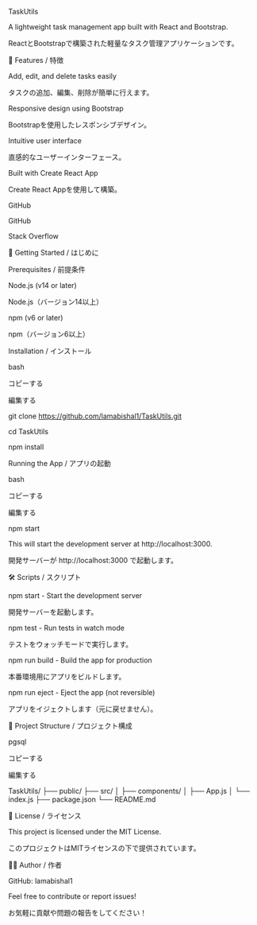 TaskUtils

A lightweight task management app built with React and Bootstrap.

ReactとBootstrapで構築された軽量なタスク管理アプリケーションです。


📝 Features / 特徴

Add, edit, and delete tasks easily

タスクの追加、編集、削除が簡単に行えます。


Responsive design using Bootstrap

Bootstrapを使用したレスポンシブデザイン。


Intuitive user interface

直感的なユーザーインターフェース。


Built with Create React App

Create React Appを使用して構築。

GitHub

GitHub

Stack Overflow


🚀 Getting Started / はじめに

Prerequisites / 前提条件

Node.js (v14 or later)

Node.js（バージョン14以上）


npm (v6 or later)

npm（バージョン6以上）


Installation / インストール

bash

コピーする

編集する

git clone https://github.com/lamabishal1/TaskUtils.git

cd TaskUtils

npm install

Running the App / アプリの起動

bash

コピーする

編集する

npm start

This will start the development server at http://localhost:3000.

開発サーバーが http://localhost:3000 で起動します。


🛠️ Scripts / スクリプト

npm start - Start the development server

開発サーバーを起動します。


npm test - Run tests in watch mode

テストをウォッチモードで実行します。


npm run build - Build the app for production

本番環境用にアプリをビルドします。


npm run eject - Eject the app (not reversible)

アプリをイジェクトします（元に戻せません）。


📁 Project Structure / プロジェクト構成

pgsql

コピーする

編集する


TaskUtils/
├── public/
├── src/
│   ├── components/
│   ├── App.js
│   └── index.js
├── package.json
└── README.md


📄 License / ライセンス

This project is licensed under the MIT License.

このプロジェクトはMITライセンスの下で提供されています。


🙋‍♂️ Author / 作者

GitHub: lamabishal1


Feel free to contribute or report issues!

お気軽に貢献や問題の報告をしてください！

